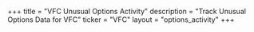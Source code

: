+++
title = "VFC Unusual Options Activity"
description = "Track Unusual Options Data for VFC"
ticker = "VFC"
layout = "options_activity"
+++

